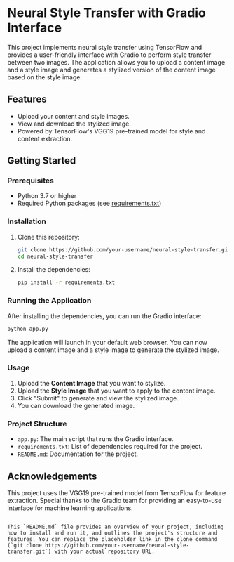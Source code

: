 # Neural Style Transfer with Gradio Interface

This project implements neural style transfer using TensorFlow and provides a user-friendly interface with Gradio to perform style transfer between two images. The application allows you to upload a content image and a style image and generates a stylized version of the content image based on the style image.

## Features
- Upload your content and style images.
- View and download the stylized image.
- Powered by TensorFlow's VGG19 pre-trained model for style and content extraction.

## Getting Started

### Prerequisites

- Python 3.7 or higher
- Required Python packages (see [requirements.txt](requirements.txt))

### Installation

1. Clone this repository:

   ```bash
   git clone https://github.com/your-username/neural-style-transfer.git
   cd neural-style-transfer
   ```

2. Install the dependencies:

   ```bash
   pip install -r requirements.txt
   ```

### Running the Application

After installing the dependencies, you can run the Gradio interface:

```bash
python app.py
```

The application will launch in your default web browser. You can now upload a content image and a style image to generate the stylized image.

### Usage

1. Upload the **Content Image** that you want to stylize.
2. Upload the **Style Image** that you want to apply to the content image.
3. Click "Submit" to generate and view the stylized image.
4. You can download the generated image.

### Project Structure

- `app.py`: The main script that runs the Gradio interface.
- `requirements.txt`: List of dependencies required for the project.
- `README.md`: Documentation for the project.

## Acknowledgements

This project uses the VGG19 pre-trained model from TensorFlow for feature extraction. Special thanks to the Gradio team for providing an easy-to-use interface for machine learning applications.
```

This `README.md` file provides an overview of your project, including how to install and run it, and outlines the project's structure and features. You can replace the placeholder link in the clone command (`git clone https://github.com/your-username/neural-style-transfer.git`) with your actual repository URL.
